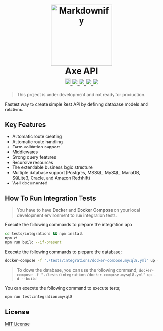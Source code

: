 <h1 align="center">
  <br>
  <a href="https://axe-api.github.io/">
    <img src="https://axe-api.github.io/logo.png" alt="Markdownify" width="200">
  </a>
  <br>
  Axe API
  <br>
  <a href="https://badge.fury.io/js/axe-api">
    <img src="https://badge.fury.io/js/axe-api.svg" alt="npm version" height="18">
  </a>
  <a href="https://github.com/axe-api/axe-api/actions/workflows/npm-publish.yml" target="_blank">
    <img src="https://github.com/axe-api/axe-api/actions/workflows/npm-publish.yml/badge.svg?branch=master">
  </a>
  <a href="https://sonarcloud.io/dashboard?id=axe-api_axe-api" target="_blank">
    <img src="https://sonarcloud.io/api/project_badges/measure?project=axe-api_axe-api&metric=alert_status">
  </a>
  <a href="https://github.com/axe-api/axe-api/issues" target="_blank">
    <img src="https://img.shields.io/github/issues/axe-api/axe-api.svg">
  </a>
  <a href="https://opensource.org/licenses/MIT" target="_blank">
    <img src="https://img.shields.io/badge/license-MIT-blue.svg">
  </a>
</h1>

> This project is under development and not ready for production.

Fastest way to create simple Rest API by defining database models and relations.

## Key Features

- Automatic route creating
- Automatic route handling
- Form validation support
- Middlewares
- Strong query features
- Recursive resources
- The extendable business logic structure
- Multiple database support (Postgres, MSSQL, MySQL, MariaDB, SQLite3, Oracle, and Amazon Redshift)
- Well documented

## How To Run Integration Tests

> You have to have **Docker** and **Docker Compose** on your local development environment to run integration tests.

Execute the following commands to prepare the integration app

```sh
cd tests/integrations && npm install
npm ci
npm run build --if-present
```

Execute the following commands to prepare the database;

```sh
docker-compose -f "./tests/integrations/docker-compose.mysql8.yml" up -d --build
```

> To down the database, you can use the following command; `docker-compose -f "./tests/integrations/docker-compose.mysql8.yml" up -d --build`

You can execute the following command to execute tests;

```sh
npm run test:integration:mysql8
```

## License

[MIT License](LICENSE)

